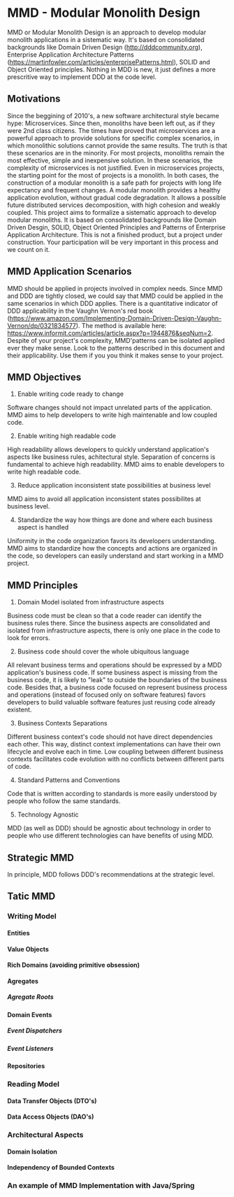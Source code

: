 # MMD - Modular Monolith Design

MMD or Modular Monolith Design is an approach to develop modular monolith applications in a sistematic way. It's based on consolidated backgrounds like Domain Driven Design (http://dddcommunity.org), Enterprise Application Architecture Patterns (https://martinfowler.com/articles/enterprisePatterns.html), SOLID and Object Oriented principles. Nothing in MDD is new, it just defines a more prescritive way to implement DDD at the code level.

## Motivations

Since the beggining of 2010's, a new software architectural style became hype: Microservices. Since then, monoliths have been left out, as if they were 2nd class citizens. The times have proved that microservices are a powerful approach to provide solutions for specific complex scenarios, in which monolithic solutions cannot provide the same results. The truth is that these scenarios are in the minority. For most projects, monoliths remain the most effective, simple and inexpensive solution. In these scenarios, the complexity of microservices is not justified. Even in microservices projects, the starting point for the most of projects is a monolith. In both cases, the construction of a modular monolith is a safe path for projects with long life expectancy and frequent changes. A modular monolith provides a healthy application evolution, without gradual code degradation. It allows a possible future distributed services decomposition, with high cohesion and weakly coupled. This project aims to formalize a sistematic approach to develop modular monoliths. It is based on consolidated backgrounds like Domain Driven Desgin, SOLID, Object Oriented Principles and Patterns of Enterprise Application Architecture. This is not a finished product, but a project under construction. Your participation will be very important in this process and we count on it.

## MMD Application Scenarios

MMD should be applied in projects involved in complex needs. Since MMD and DDD are tightly closed, we could say that MMD could be applied in the same scenarios in which DDD applies. There is a quantitative indicator of DDD applicability in the Vaughn Vernon's red book (https://www.amazon.com/Implementing-Domain-Driven-Design-Vaughn-Vernon/dp/0321834577). The method is available here: https://www.informit.com/articles/article.aspx?p=1944876&seqNum=2. Despite of your project's complexity, MMD'patterns can be isolated applied ever they make sense. Look to the patterns described in this document and their applicability. Use them if you you think it makes sense to your project.
 
## MMD Objectives

1. Enable writing code ready to change

Software changes should not impact unrelated parts of the application. MMD aims to help developers to write high maintenable and low coupled code.

2. Enable writing high readable code

High readability allows developers to quickly understand application's aspects like business rules, achitectural style. Separation of concerns is fundamental to achieve high readability. MMD aims to enable developers to write high readable code.

3. Reduce application inconsistent state possibilities at business level

MMD aims to avoid all application inconsistent states possibilites at business level. 

4. Standardize the way how things are done and where each business aspect is handled

Uniformity in the code organization favors its developers understanding. MMD aims to standardize how the concepts and actions are organized in the code, so developers can easily understand and start working in a MMD project.

## MMD Principles

1. Domain Model isolated from infrastructure aspects

Business code must be clean so that a code reader can identify the business rules there. Since the business aspects are consolidated and isolated from infrastructure aspects, there is only one place in the code to look for errors.

2. Business code should cover the whole ubiquitous language

All relevant business terms and operations should be expressed by a MDD application's business code. If some business aspect is missing from the business code, it is likely to "leak" to outside the boundaries of the business code. Besides that, a business code focused on represent business process and operations (instead of focused only on software features) favors developers to build valuable software features just reusing code already existent.

3. Business Contexts Separations

Different business context's code should not have direct dependencies each other. This way, distinct context implementations can have their own lifecycle and evolve each in time. Low coupling between different business contexts facilitates code evolution with no conflicts between different parts of code.

4. Standard Patterns and Conventions

Code that is written according to standards is more easily understood by people who follow the same standards.

5. Technology Agnostic

MDD (as well as DDD) should be agnostic about technology in order to people who use different technologies can have benefits of using MDD.

## Strategic MMD

In principle, MDD follows DDD's recommendations at the strategic level.

## Tatic MMD

### Writing Model

#### Entities

#### Value Objects

#### Rich Domains (avoiding primitive obsession)

#### Agregates

##### Agregate Roots

#### Domain Events

##### Event Dispatchers

##### Event Listeners

#### Repositories

### Reading Model

#### Data Transfer Objects (DTO's)

#### Data Access Objects (DAO's)

### Architectural Aspects

#### Domain Isolation

#### Independency of Bounded Contexts

### An example of MMD Implementation with Java/Spring
